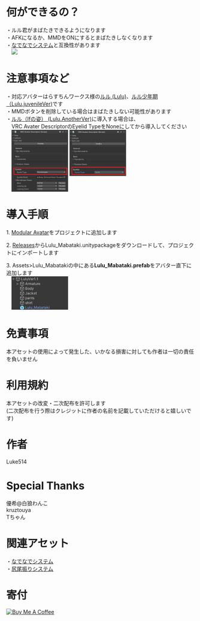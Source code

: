 # 何ができるの？
・ルル君がまばたきできるようになります  
・AFKになるか、MMDをONにするとまばたきしなくなります  
・[なでなでシステム](https://github.com/Luke-514/Lulu_Nade)と互換性があります  
&emsp;<img src="image/mabataki.gif" width="40%" />  
  
# 注意事項など
・対応アバターはらすちんワークス様の[ルル (Lulu)](https://aoikarasu.booth.pm/items/4271776)、[ルル少年期（Lulu.juvenileVer)](https://aoikarasu.booth.pm/items/6101679)です  
・MMDボタンを削除している場合はまばたきしない可能性があります  
・[ルル（Ifの姿） (Lulu.AnotherVer)](https://aoikarasu.booth.pm/items/6544416)に導入する場合は、  
　VRC Avater DescriptorのEyelid TypeをNoneにしてから導入してください  
&emsp;<img src="image/lid_enabled.png" width="30%" align="top"/>
<img src="image/lid_disabled.png" width="30%" align="top"/>
  
# 導入手順
1.&nbsp;[Modular Avatar](https://modular-avatar.nadena.dev/ja)をプロジェクトに追加します  
  
2.&nbsp;[Releases](https://github.com/Luke-514/Lulu_Mabataki/releases/latest)からLulu_Mabataki.unitypackageをダウンロードして、プロジェクトにインポートします  
  
3.&nbsp;Assets>Lulu_Mabatakiの中にある**Lulu_Mabataki.prefab**をアバター直下に追加します  
&emsp;<img src="image/Prefab配置.png" width="30%" />  
  
# 免責事項
本アセットの使用によって発生した、いかなる損害に対しても作者は一切の責任を負いません  
  
# 利用規約
本アセットの改変・二次配布を許可します  
(二次配布を行う際はクレジットに作者の名前を記載していただけると嬉しいです)  
  
# 作者
Luke514  
  
# Special Thanks
優希@白狼わんこ  
kruztouya  
Tちゃん  

# 関連アセット
・[なでなでシステム](https://github.com/Luke-514/Lulu_Nade)  
・[尻尾振りシステム](https://github.com/Luke-514/Lulu_Tail_Move)  
  
# 寄付
<a href="https://www.buymeacoffee.com/Luke514" target="_blank"><img src="https://cdn.buymeacoffee.com/buttons/v2/default-yellow.png" alt="Buy Me A Coffee" style="height: 60px !important;width: 217px !important;" ></a>
